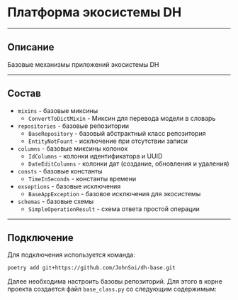 # Платформа экосистемы DH

---

## Описание 

Базовые механизмы приложений экосистемы DH

---

## Состав

* ```mixins``` - базовые миксины
  * ```ConvertToDictMixin``` - Миксин для перевода модели в словарь 
* ```repositories``` - базовые репозитории
  * ```BaseRepository``` - базовый абстрактный класс репозитория
  * ```EntityNotFount``` - исключение при отсутствии записи
* ```columns``` - базовые миксины колонок
  * ```IdColumns``` - колонки идентификатора и UUID
  * ```DateEditColumns``` - колонки дат (создание, обновления и удаления)
* ```consts``` - базовые константы
  * ```TimeInSeconds``` - константы времени
* ```exseptions``` - базовые исключения
  * ```BaseAppException``` - базовое исключения для экосистемы
* ```schemas``` - базовые схемы
  * ```SimpleOperationResult``` - схема ответа простой операции
---

## Подключение

Для подключения используется команда:
```bash
poetry add git+https://github.com/JohnSoi/dh-base.git
```

Далее необходима настроить базовы репозиторий. Для этого в корне проекта создается файл ```base_class.py``` со следующим содержимым:


